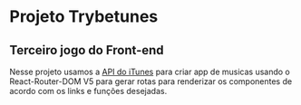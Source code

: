 # Projeto Trybetunes
## Terceiro jogo do Front-end

Nesse projeto usamos a [API do iTunes](https://itunes.apple.com/)  para criar app de musicas usando o React-Router-DOM V5 para gerar rotas para renderizar os componentes de acordo com os links e funções desejadas.
